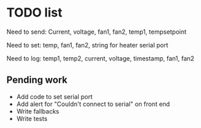 # TODO list

Need to send: Current, voltage, fan1, fan2, temp1, tempsetpoint

Need to set: temp, fan1, fan2, string for heater serial port

Need to log: temp1, temp2, current, voltage, timestamp, fan1, fan2

## Pending work

- Add code to set serial port
- Add alert for "Couldn't connect to serial" on front end
- Write fallbacks
- Write tests
